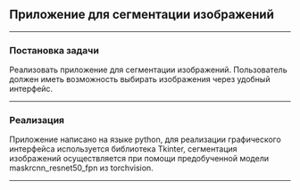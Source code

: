 ## Приложение для сегментации изображений

-----

### Постановка задачи
Реализовать приложение для сегментации изображений. Пользователь должен иметь возможность выбирать изображения через удобный интерфейс.

-----

### Реализация
Приложение написано на языке python, для реализации графического интерфейса используется библиотека Tkinter, сегментация изображений осуществляется при помощи предобученной модели maskrcnn_resnet50_fpn из torchvision.

-----
